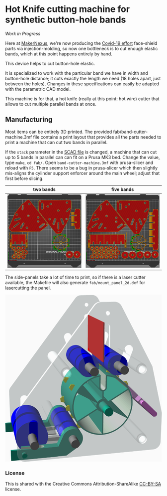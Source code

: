 
# Hot Knife cutting machine for synthetic button-hole bands

*Work in Progress*

Here at [MakerNexus], we're now producing the [Covid-19 effort][FaceShields]
face-shield parts via injection-molding, so now one bottleneck is to cut
enough elastic bands, which at this point happens entirely by hand.

This device helps to cut button-hole elastic.

It is specialized to work with the particular band we have in width
and button-hole distance; it cuts exactly the length we need (18 holes apart,
just between the holes). Changes in these specifications can easily be
adapted with the parametric CAD model.

This machine is for that, a hot knife (really at this point: hot wire) cutter
that allows to cut multiple parallel bands at once.

## Manufacturing
Most items can be entirely 3D printed. The provided fab/band-cutter-machine.3mf
file contains a print layout that provides all the parts needed to print a
machine that can cut two bands in parallel.

If the `stack` parameter in the [SCAD file](./band-cutter-machine.scad#L7)
is changed, a machine that can cut up to 5 bands in parallel can can fit on
a Prusa MK3 bed.
Change the value, type `make`, `cd fab/`.
Open `band-cutter-machine.3mf` with prusa-slicer and reload with `F5`. There
seems to be a bug in prusa-slicer which then slightly mis-aligns the cylinder
support enforcer around the main wheel; adjust that first before slicing.

 two bands                          | five bands
------------------------------------|------------------------------------
![](img/two-band-machine-slice.png) | ![](img/five-band-machine-slice.png)

The side-panels take a lot of time to print, so if there is a laser cutter
available, the Makefile will also generate `fab/mount_panel_2d.dxf` for
lasercutting the panel.

![](img/machine-render.png)

### License

This is shared with the Creative Commons Attribution-ShareAlike [CC-BY-SA]
license.

[MakerNexus]: https://makernexus.com/
[FaceShields]: https://www.covidshieldnexus.org/
[CC-BY-SA]: https://creativecommons.org/licenses/by-sa/4.0/